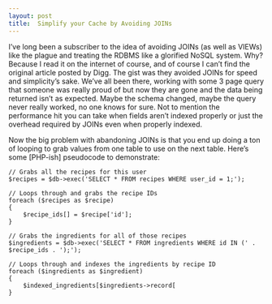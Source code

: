 ```yaml
---
layout: post
title:  Simplify your Cache by Avoiding JOINs
---
```


I’ve long been a subscriber to the idea of avoiding JOINs (as well as VIEWs) like the plague and treating the RDBMS like a glorified NoSQL system. Why? Because I read it on the internet of course, and of course I can’t find the original article posted by Digg. The gist was they avoided JOINs for speed and simplicity’s sake. We’ve all been there, working with some 3 page query that someone was really proud of but now they are gone and the data being returned isn’t as expected. Maybe the schema changed, maybe the query never really worked, no one knows for sure. Not to mention the performance hit you can take when fields aren’t indexed properly or just the overhead required by JOINs even when properly indexed.

Now the big problem with abandoning JOINs is that you end up doing a ton of looping to grab values from one table to use on the next table. Here’s some [PHP-ish] pseudocode to demonstrate:

	// Grabs all the recipes for this user
	$recipes = $db->exec('SELECT * FROM recipes WHERE user_id = 1;');

	// Loops through and grabs the recipe IDs
	foreach ($recipes as $recipe)
	{
		$recipe_ids[] = $recipe['id'];
	}

	// Grabs the ingredients for all of those recipes
	$ingredients = $db->exec('SELECT * FROM ingredients WHERE id IN (' . $recipe_ids . ');');

	// Loops through and indexes the ingredients by recipe ID
	foreach ($ingredients as $ingredient)
	{
		$indexed_ingredients[$ingredients->record[
	}
